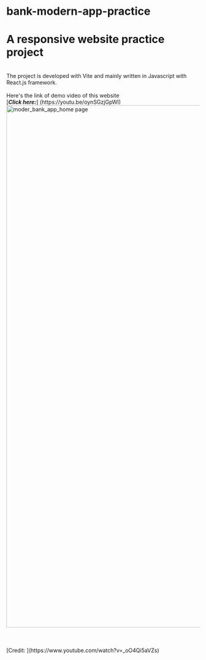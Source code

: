 # bank-modern-app-practice
<h1>A responsive website practice project</h1>
<br>
The project is developed with Vite and mainly written in Javascript with React.js framework. 
<br><br>
Here's the link of demo video of this website
<br>
[<em><strong>Click here:</strong></em>] (https://youtu.be/oynSGzjGpWI)
<br>
<img width="1361" alt="moder_bank_app_home page" src="https://user-images.githubusercontent.com/45808441/236128831-10e9f636-57fa-408e-b304-9e4d20a6be5a.png">
<br><br><br><br>
[<a>Credit: </a>](https://www.youtube.com/watch?v=_oO4Qi5aVZs)
